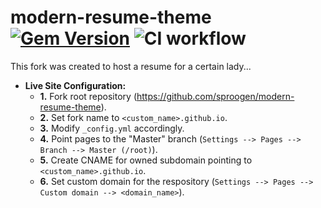 # modern-resume-theme [![Gem Version](https://badge.fury.io/rb/modern-resume-theme.svg)](https://badge.fury.io/rb/modern-resume-theme) ![CI workflow](https://github.com/sproogen/modern-resume-theme/workflows/CI%20workflow/badge.svg?branch=master)

This fork was created to host a resume for a certain lady...

- **Live Site Configuration:**
  - **1.** Fork root repository (https://github.com/sproogen/modern-resume-theme).
  - **2.** Set fork name to ``<custom_name>.github.io``.
  - **3.** Modify ``_config.yml`` accordingly.
  - **4.** Point pages to the "Master" branch (``Settings --> Pages --> Branch --> Master (/root)``).
  - **5.** Create CNAME for owned subdomain pointing to ``<custom_name>.github.io``.
  - **6.** Set custom domain for the respository (``Settings --> Pages --> Custom domain --> <domain_name>``).
